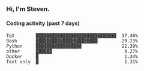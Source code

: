 ### Hi, I'm Steven.

#### Coding activity (past 7 days)
```
TeX        ▓▓▓▓▓▓▓▓▓▓▓▓▓▓▓▓▓▓▓▓▓▓▓▓▓▓▓▓▓▓  37.46%
Bash       ▓▓▓▓▓▓▓▓▓▓▓▓▓▓▓▓▓▓▓▓▓▓▓         29.23%
Python     ▓▓▓▓▓▓▓▓▓▓▓▓▓▓▓▓▓               22.39%
other      ▓▓▓▓▓▓                           8.27%
Docker     ▓                                1.34%
Text only  ▓                                1.31%
```
